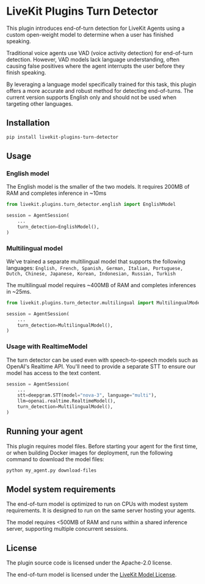 # LiveKit Plugins Turn Detector

This plugin introduces end-of-turn detection for LiveKit Agents using a custom open-weight model to determine when a user has finished speaking.

Traditional voice agents use VAD (voice activity detection) for end-of-turn detection. However, VAD models lack language understanding, often causing false positives where the agent interrupts the user before they finish speaking.

By leveraging a language model specifically trained for this task, this plugin offers a more accurate and robust method for detecting end-of-turns. The current version supports English only and should not be used when targeting other languages.

## Installation

```bash
pip install livekit-plugins-turn-detector
```

## Usage

### English model

The English model is the smaller of the two models. It requires 200MB of RAM and completes inference in ~10ms

```python
from livekit.plugins.turn_detector.english import EnglishModel

session = AgentSession(
    ...
    turn_detection=EnglishModel(),
)
```

### Multilingual model

We've trained a separate multilingual model that supports the following languages: `English, French, Spanish, German, Italian, Portuguese, Dutch, Chinese, Japanese, Korean, Indonesian, Russian, Turkish`

The multilingual model requires ~400MB of RAM and completes inferences in ~25ms.

```python
from livekit.plugins.turn_detector.multilingual import MultilingualModel

session = AgentSession(
    ...
    turn_detection=MultilingualModel(),
)
```

### Usage with RealtimeModel

The turn detector can be used even with speech-to-speech models such as OpenAI's Realtime API. You'll need to provide a separate STT to ensure our model has access to the text content.

```python
session = AgentSession(
    ...
    stt=deepgram.STT(model="nova-3", language="multi"),
    llm=openai.realtime.RealtimeModel(),
    turn_detection=MultilingualModel(),
)
```

## Running your agent

This plugin requires model files. Before starting your agent for the first time, or when building Docker images for deployment, run the following command to download the model files:

```bash
python my_agent.py download-files
```

## Model system requirements

The end-of-turn model is optimized to run on CPUs with modest system requirements. It is designed to run on the same server hosting your agents.

The model requires <500MB of RAM and runs within a shared inference server, supporting multiple concurrent sessions.

## License

The plugin source code is licensed under the Apache-2.0 license.

The end-of-turn model is licensed under the [LiveKit Model License](https://huggingface.co/livekit/turn-detector/blob/main/LICENSE).

